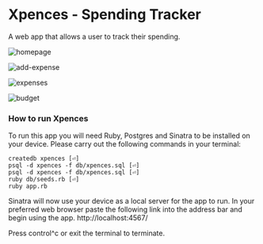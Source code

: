 # Xpences - Spending Tracker

A web app that allows a user to track their spending.

![homepage](https://user-images.githubusercontent.com/48181178/91712883-91a3e500-eb80-11ea-97be-df11819fa482.png)

![add-expense](https://user-images.githubusercontent.com/48181178/91712917-a41e1e80-eb80-11ea-8cc0-6927c332fe37.png)

![expenses](https://user-images.githubusercontent.com/48181178/91712924-a8e2d280-eb80-11ea-9983-36f3dd809f67.png)

![budget](https://user-images.githubusercontent.com/48181178/91712930-abddc300-eb80-11ea-8f60-06906156967a.png)

### How to run Xpences

To run this app you will need Ruby, Postgres and Sinatra to be installed on your device. Please carry out the following commands in your terminal:

```
createdb xpences [⏎]
psql -d xpences -f db/xpences.sql [⏎]
psql -d xpences -f db/xpences.sql [⏎]
ruby db/seeds.rb [⏎]
ruby app.rb
```

Sinatra will now use your device as a local server for the app to run. In your preferred web browser paste the following link into the address bar and begin using the app. http://localhost:4567/

Press control^c or exit the terminal to terminate.
